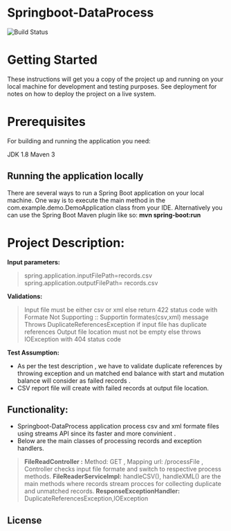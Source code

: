 # Springboot-DataProcess
![Build Status](https://travis-ci.org/joemccann/dillinger.svg?branch=master)
# Getting Started
These instructions will get you a copy of the project up and running on your local machine for development and testing purposes. See deployment for notes on how to deploy the project on a live system.

# Prerequisites
For building and running the application you need:

JDK 1.8
Maven 3

## Running the application locally
There are several ways to run a Spring Boot application on your local machine. One way is to execute the main method in the com.example.demo.DemoApplication class from your IDE.
Alternatively you can use the Spring Boot Maven plugin like so:
**mvn spring-boot:run**

# Project Description:
 
**Input parameters:**

> spring.application.inputFilePath=<local location>records.csv
> spring.application.outputFilePath= <local location>records.csv

**Validations:**

> Input file must be either csv or xml else return 422 status code with Formate Not Supporting :: Supportin formates(csv,xml) message
> Throws DuplicateReferencesException if input file has duplicate references
> Output file location must not be empty else throws IOException with 404 status code

**Test Assumption:**
* As per the test description , we have to validate duplicate references by throwing exception and un matched end balance with start and mutation balance will consider as failed records .
* CSV report file will create with failed records at output file location.


## Functionality:

* Springboot-DataProcess application process csv and xml formate files using streams API since its faster and more convinient .
* Below are the main classes of processing records and exception handlers.
> **FileReadController :** Method: GET , Mapping url: /processFile , Controller checks input file formate and switch to respective process methods.
> **FileReaderServiceImpl:** handleCSV(), handleXML() are the main methods where records stream procces for collecting duplicate and unmatched records.
> **ResponseExceptionHandler:** DuplicateReferencesException,IOException 


License
----


